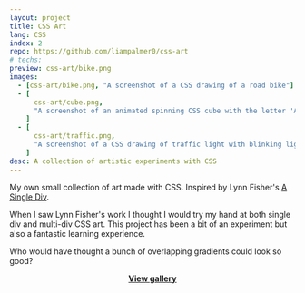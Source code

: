 ```yaml
---
layout: project
title: CSS Art
lang: CSS
index: 2
repo: https://github.com/liampalmer0/css-art
# techs:
preview: css-art/bike.png
images:
  - [css-art/bike.png, "A screenshot of a CSS drawing of a road bike"]
  - [
      css-art/cube.png,
      "A screenshot of an animated spinning CSS cube with the letter 'A' drawn on each face",
    ]
  - [
      css-art/traffic.png,
      "A screenshot of a CSS drawing of traffic light with blinking lights",
    ]
desc: A collection of artistic experiments with CSS
---
```


My own small collection of art made with CSS. Inspired by Lynn Fisher's [A Single Div](https://a.singlediv.com/).

When I saw Lynn Fisher's work I thought I would try my hand at both single div and multi-div CSS art. This project has been a bit of an experiment but also a fantastic learning experience.

Who would have thought a bunch of overlapping gradients could look so good?

<p style="text-align: center; font-weight:bold"><a href="/projects/css-art/gallery.html">View gallery</a></p>
